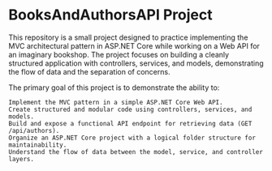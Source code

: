 # BooksAndAuthorsAPI Project
This repository is a small project designed to practice implementing the MVC architectural pattern in ASP.NET Core while working on a Web API for an imaginary bookshop.
The project focuses on building a cleanly structured application with controllers, services, and models, demonstrating the flow of data and the separation of concerns.

The primary goal of this project is to demonstrate the ability to:

    Implement the MVC pattern in a simple ASP.NET Core Web API.
    Create structured and modular code using controllers, services, and models.
    Build and expose a functional API endpoint for retrieving data (GET /api/authors).
    Organize an ASP.NET Core project with a logical folder structure for maintainability.
    Understand the flow of data between the model, service, and controller layers.
